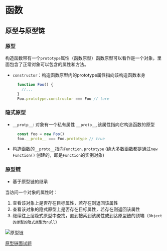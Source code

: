 # 函数

## 原型与原型链

### 原型

构造函数带有一个`prototype`属性（函数原型）函数原型可以看作是一个对象，里面包含了正常对象可以包含的属性和方法。

- `constructor`：构造函数原型内的prototype属性指向该构造函数本身

  ```js
    function Foo() { 
      //...
    }
    Foo.prototype.constructor === Foo // ture
  ```

### 隐式原型

- `__protp__`: 对象有一个私有属性 `__proto__`,该属性指向它构造函数的原型

  ```js
    const foo = new Foo()
    foo.__proto__ === Foo.prototype // true
  ```
- 构造函数的`__proto__`指向`Function.prototype` (绝大多数函数都是通过`new Function()` 创建的，即是`Function`的实例对象)

### 原型链

- 基于原型链的继承

当访问一个对象的属性时：

1. 查看该对象上是否存在目标属性，若存在则返回该属性
2. 查看该对象的隐式原型上是否存在目标属性，若存在则返回该属性
3. 继续往上层隐式原型中查找，直到搜索到该属性或到达原型链的顶端（`Object的原型的隐式原型为null`）

![原型链](/原型链.png)

[原型链面试题](/面试/JS.md#原型链继承)
